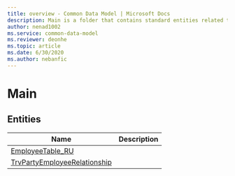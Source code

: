 ```yaml
---
title: overview - Common Data Model | Microsoft Docs
description: Main is a folder that contains standard entities related to the Common Data Model.
author: nenad1002
ms.service: common-data-model
ms.reviewer: deonhe
ms.topic: article
ms.date: 6/30/2020
ms.author: nebanfic
---
```


# Main


## Entities

|Name|Description|
|---|---|
|[EmployeeTable_RU](EmployeeTable_RU.md)||
|[TrvPartyEmployeeRelationship](TrvPartyEmployeeRelationship.md)||
